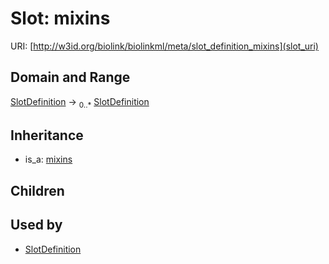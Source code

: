 # Slot: mixins




URI: [http://w3id.org/biolink/biolinkml/meta/slot_definition_mixins](slot_uri)
## Domain and Range

[SlotDefinition](SlotDefinition.md) ->  <sub>0..*</sub> [SlotDefinition](SlotDefinition.md)
## Inheritance

 *  is_a: [mixins](mixins.md)
## Children

## Used by

 * [SlotDefinition](SlotDefinition.md)
